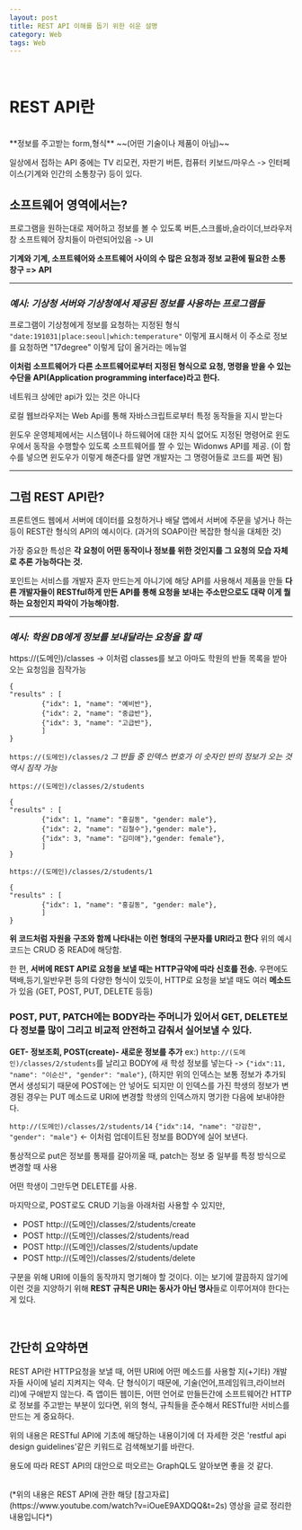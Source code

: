 ```yaml
---
layout: post
title: REST API 이해를 돕기 위한 쉬운 설명
category: Web
tags: Web
---
```


<br>

# REST API란

<br>
**정보를 주고받는 form,형식**
~~(어떤 기술이나 제품이 아님)~~

일상에서 접하는 API 중에는
TV 리모컨, 자판기 버튼, 컴퓨터 키보드/마우스 -> 인터페이스(기계와 인간의 소통창구) 등이 있다.

## 소프트웨어 영역에서는?

프로그램을 원하는대로 제어하고 정보를 볼 수 있도록
버튼,스크롤바,슬라이더,브라우저 창 소프트웨어 장치들이 마련되어있음 -> UI

**기계와 기계, 소프트웨어와 소프트웨어 사이의 수 많은 요청과 정보 교환에 필요한 소통창구 => API**

---

### _예시: 기상청 서버와 기상청에서 제공된 정보를 사용하는 프로그램들_

프로그램이 기상청에게 정보를 요청하는 지정된 형식
`"date:191031|place:seoul|which:temperature"`
이렇게 표시해서 이 주소로 정보를 요청하면 "17degree" 이렇게 답이 올거라는 메뉴얼

**이처럼 소프트웨어가 다른 소프트웨어로부터 지정된 형식으로 요청, 명령을 받을 수 있는 수단을 API(Application programming interface)라고 한다.**

네트워크 상에만 api가 있는 것은 아니다

로컬 웹브라우저는 Web Api를 통해 자바스크립트로부터 특정 동작들을 지시 받는다

윈도우 운영체제에서는 시스템이나 하드웨어에 대한 지식 없어도
지정된 명령어로 윈도우에서 동작을 수행할수 있도록 소프트웨어를 짤 수 있는 Widonws API를 제공. (이 함수를 넣으면 윈도우가 이렇게 해준다를 알면 개발자는 그 명령어들로 코드를 짜면 됨)

---

## 그럼 REST API란?

프론트엔드 웹에서 서버에 데이터를 요청하거나
배달 앱에서 서버에 주문을 넣거나 하는 등이
REST란 형식의 API의 예시이다. (과거의 SOAP이란 복잡한 형식을 대체한 것)

가장 중요한 특성은 **각 요청이 어떤 동작이나 정보를 위한 것인지를 그 요청의 모습 자체로 추론 가능하다는 것.**

포인트는 서비스를 개발자 혼자 만드는게 아니기에
해당 API를 사용해서 제품을 만들 **다른 개발자들이 RESTful하게 만든 API를 통해 요청을 보내는 주소만으로도 대략 이게 뭘하는 요청인지 파악이 가능해야함.**

---

### _예시: 학원 DB에게 정보를 보내달라는 요청을 할 때_

https://(도메인)/classes -> 이처럼 classes를 보고 아마도 학원의 반들 목록을 받아오는 요청임을 짐작가능

```
{
"results" : [
		{"idx": 1, "name": "예비반"},
		{"idx": 2, "name": "중급반"},
		{"idx": 3, "name": "고급반"},
	    ]
}
```

`https://(도메인)/classes/2`
_그 반들 중 인덱스 번호가 이 숫자인 반의 정보가 오는 것 역시 짐작 가능_

`https://(도메인)/classes/2/students`

```
{
"results" : [
		{"idx": 1, "name": "홍길동", "gender: male"},
		{"idx": 2, "name": "김철수"},"gender: male"},
		{"idx": 3, "name": "김미애"},"gender: female"},
	    ]
}
```

`https://(도메인)/classes/2/students/1`

```
{
"results" : [
		{"idx": 1, "name": "홍길동", "gender: male"},
	    ]
}
```

**위 코드처럼 자원을 구조와 함께 나타내는 이런 형태의 구분자를 URI라고 한다**
위의 예시코드는 CRUD 중 READ에 해당함.

한 편, **서버에 REST API로 요청을 보낼 때는 HTTP규약에 따라 신호를 전송.**
우편에도 택배,등기,일반우편 등의 다양한 형식이 있듯이, HTTP로 요청을 보낼 때도 여러 **메소드**가 있음 (GET, POST, PUT, DELETE 등등)

### POST, PUT, PATCH에는 BODY라는 주머니가 있어서 GET, DELETE보다 정보를 많이 그리고 비교적 안전하고 감춰서 실어보낼 수 있다.

**GET- 정보조회, POST(create)- 새로운 정보를 추가**
ex:) `http://(도메인)/classes/2/students`를 날리고 BODY에 새 학성 정보를 넣는다 -> `{"idx":11, "name": "이순신", "gender": "male"}`,
(하지만 위의 인덱스는 보통 정보가 추가되면서 생성되기 때문에 POST에는 안 넣어도 되지만 이 인덱스를 가진 학생의 정보가 변경된 경우는 PUT 메소드로 URI에 변경할 학생의 인덱스까지 명기한 다음에 보내야한다.

`http://(도메인)/classes/2/students/14`
`{"idx":14, "name": "강감찬", "gender": "male"}` <- 이처럼 업데이트된 정보를 BODY에 실어 보낸다.

통상적으로 put은 정보를 통재를 갈아끼울 때, patch는 정보 중 일부를 특정 방식으로 변경할 때 사용

어떤 학생이 그만두면 DELETE를 사용.

마지막으로, POST로도 CRUD 기능을 아래처럼 사용할 수 있지만,

- POST http://(도메인)/classes/2/students/create
- POST http://(도메인)/classes/2/students/read
- POST http://(도메인)/classes/2/students/update
- POST http://(도메인)/classes/2/students/delete

구분을 위해 URI에 이들의 동작까지 명기해야 할 것이다.
이는 보기에 깔끔하지 않기에 이런 것을 지양하기 위해 **REST 규칙은 URI는 동사가 아닌 명사**들로 이루어져야 한다는 게 있다.

<br>

## 간단히 요약하면

REST API란 HTTP요청을 보낼 때, 어떤 URI에 어떤 메소드를 사용할 지(+기타) 개발자들 사이에 널리 지켜지는 약속. 단 형식이기 때문에, 기술(언어,프레임워크,라이브러리)에 구애받지 않는다. 즉 앱이든 웹이든, 어떤 언어로 만들든간에 소프트웨어간 HTTP로 정보를 주고받는 부분이 있다면, 위의 형식, 규칙들을 준수해서 RESTful한 서비스를 만드는 게 중요하다.

위의 내용은 RESTful API에 기초에 해당하는 내용이기에
더 자세한 것은 'restful api design guidelines'같은 키워드로 검색해보기를 바란다.

용도에 따라 REST API의 대안으로 떠오르는 GraphQL도 알아보면 좋을 것 같다.

<br>
(*위의 내용은 REST API에 관한 해당 [참고자료](https://www.youtube.com/watch?v=iOueE9AXDQQ&t=2s) 영상을 글로 정리한 내용입니다*)
